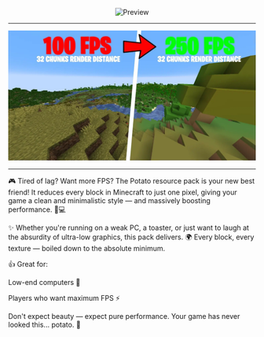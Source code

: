 <p align="center">
  <img src="https://cdn.modrinth.com/data/QUvmr7uI/48649ed1ec2ce68a11443372f3e96bc207a3ec07.gif" alt="Preview" width="64"/>
</p>



---

<p align="center">
  <img src="https://github.com/Zapak69/potato-bedrock/blob/main/Images/preview1.jpg?raw=true" alt="Preview" width="1920"/>
</p>

---

🎮 Tired of lag? Want more FPS? The Potato resource pack is your new best friend! It reduces every block in Minecraft to just one pixel, giving your game a clean and minimalistic style — and massively boosting performance. 💨💻

✨ Whether you're running on a weak PC, a toaster, or just want to laugh at the absurdity of ultra-low graphics, this pack delivers. 🌍 Every block, every texture — boiled down to the absolute minimum.

👍 Great for:

Low-end computers 🧺

Players who want maximum FPS ⚡

Don't expect beauty — expect pure performance. Your game has never looked this... potato. 🥔
